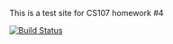 This is a test site for CS107 homework #4

[![Build Status](https://travis-ci.org/mecunha/cs107test.svg?branch=master)](https://travis-ci.org/mecunha/cs107test)
